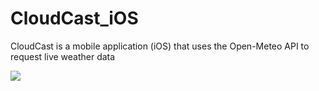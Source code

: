 # CloudCast_iOS
CloudCast is a mobile application (iOS) that uses the Open-Meteo API to request live weather data 

![](https://github.com/Your_Repository_Name/Your_GIF_Name.gif)
